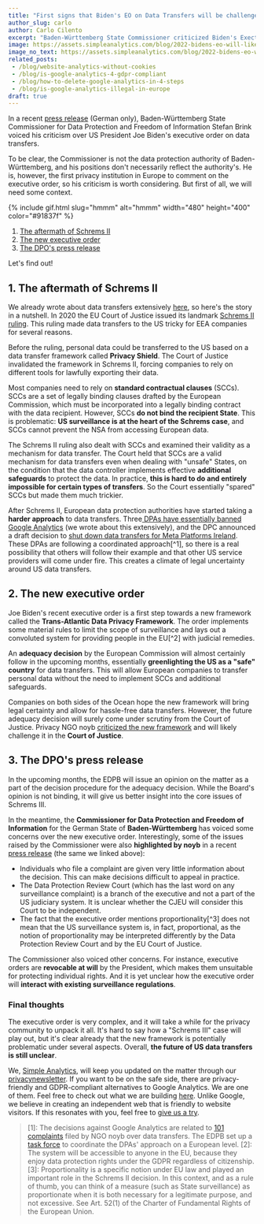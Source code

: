 ```yaml
---
title: "First signs that Biden's EO on Data Transfers will be challenged"
author_slug: carlo
author: Carlo Cilento
excerpt: "Baden-Württemberg State Commissioner criticized Biden's Exectuve Order on Data Tranfers. Thereby implicating that a deal between the EU and US is still far away"
image: https://assets.simpleanalytics.com/blog/2022-bidens-eo-will-likely-be-challenged/social-image-bidens-eo-will-be-challenged.png
image_no_text: https://assets.simpleanalytics.com/blog/2022-bidens-eo-will-likely-be-challenged/social-image-bidens-eo-will-be-challenged.png
related_posts:
 - /blog/website-analytics-without-cookies
 - /blog/is-google-analytics-4-gdpr-compliant
 - /blog/how-to-delete-google-analytics-in-4-steps
 - /blog/is-google-analytics-illegal-in-europe
draft: true
---
```


In a recent [press release](https://www.baden-wuerttemberg.datenschutz.de/usa-eu-datentransfer-durchfuehrungsverordnung-us-praesident/) (German only), Baden-Württemberg State Commissioner for Data Protection and Freedom of Information Stefan Brink voiced his criticism over US President Joe Biden's executive order on data transfers.

To be clear, the Commissioner is not the data protection authority of Baden-Württemberg, and his positions don't necessarily reflect the authority's. He is, however, the first privacy institution in Europe to comment on the executive order, so his criticism is worth considering. But first of all, we will need some context.

{% include gif.html slug="hmmm" alt="hmmm" width="480" height="400" color="#91837f" %}

1. [The aftermath of Schrems II](#1-the-aftermath-of-schrems-ii)
2. [The new executive order](#2-the-new-executive-order)
3. [The DPO's press release](#3-the-dpos-press-release)

Let's find out!

## 1. The aftermath of Schrems II

We already wrote about data transfers extensively [here](https://www.simpleanalytics.com/blog/how-to-move-forward-with-data-transfers-between-the-eu-us), so here's the story in a nutshell. In 2020 the EU Court of Justice issued its landmark [Schrems II ruling](https://gdprhub.eu/index.php?title=CJEU_-_C-311/18_-_Schrems_II). This ruling made data transfers to the US tricky for EEA companies for several reasons.

Before the ruling, personal data could be transferred to the US based on a data transfer framework called **Privacy Shield**. The Court of Justice invalidated the framework in Schrems II, forcing companies to rely on different tools for lawfully exporting their data.

Most companies need to rely on **standard contractual clauses** (SCCs). SCCs are a set of legally binding clauses drafted by the European Commission, which must be incorporated into a legally binding contract with the data recipient. However, SCCs **do not bind the recipient State**. This is problematic: **US surveillance is at the heart of the Schrems case**, and SCCs cannot prevent the NSA from accessing European data.

The Schrems II ruling also dealt with SCCs and examined their validity as a mechanism for data transfer. The Court held that SCCs are a valid mechanism for data transfers even when dealing with "unsafe" States, on the condition that  the data controller implements effective **additional safeguards** to protect the data. In practice, **this is hard to do and entirely impossible for certain types of transfers**. So the Court essentially "spared" SCCs but made them much trickier.

After Schrems II, European data protection authorities have started taking a **harder approach** to data transfers. Three[ DPAs have essentially banned Google Analytics](https://www.simpleanalytics.com/blog/is-google-analytics-illegal-in-europe) (we wrote about this extensively), and the DPC announced a draft decision to [shut down data transfers for Meta Platforms Ireland](https://iapp.org/news/a/irish-dpc-files-draft-order-to-halt-metas-data-transfers-to-us/). These DPAs are following a coordinated approach[^1], so there is a real possibility that others will follow their example and that other US service providers will come under fire. This creates a climate of legal uncertainty around US data transfers.

## 2. The new executive order

Joe Biden's recent executive order is a first step towards a new framework called the **Trans-Atlantic Data Privacy Framework**. The order implements some material rules to limit the scope of surveillance and lays out a convoluted system for providing people in the EU[^2] with judicial remedies.

An **adequacy decision** by the European Commission will almost certainly follow in the upcoming months, essentially **greenlighting the US as a "safe" country** for data transfers. This will allow European companies to transfer personal data without the need to implement SCCs and additional safeguards.

Companies on both sides of the Ocean hope the new framework will bring legal certainty and allow for hassle-free data transfers. However, the future adequacy decision will surely come under scrutiny from the Court of Justice. Privacy NGO noyb [criticized the new framework](https://noyb.eu/en/new-us-executive-order-unlikely-satisfy-eu-law) and will likely challenge it in the **Court of Justice**.

## 3. The DPO's press release

In the upcoming months, the EDPB will issue an opinion on the matter as a part of the decision procedure for the adequacy decision. While the Board's opinion is not binding, it will give us better insight into the core issues of Schrems III.

In the meantime, the **Commissioner for Data Protection and Freedom of Information** for the German State of **Baden-Württemberg** has voiced some concerns over the new executive order. Interestingly, some of the issues raised by the Commissioner were also **highlighted by noyb** in a recent [press release](https://noyb.eu/en/new-us-executive-order-unlikely-satisfy-eu-law) (the same we linked above):

-   Individuals who file a complaint are given very little information about the decision. This can make decisions difficult to appeal in practice.
-   The Data Protection Review Court (which has the last word on any surveillance complaint) is a branch of the executive and not a part of the US judiciary system. It is unclear whether the CJEU will consider this Court to be independent.
-   The fact that the executive order mentions proportionality[^3] does not mean that the US surveillance system is, in fact, proportional, as the notion of proportionality may be interpreted differently by the Data Protection Review Court and by the EU Court of Justice.

The Commissioner also voiced other concerns. For instance, executive orders are **revocable at will** by the President, which makes them unsuitable for protecting individual rights. And it is yet unclear how the executive order will **interact with existing surveillance regulations**.

### Final thoughts

The executive order is very complex, and it will take a while for the privacy community to unpack it all. It's hard to say how a "Schrems III" case will play out, but it's clear already that the new framework is potentially problematic under several aspects. Overall, **the future of US data transfers is still unclear**.

We, [Simple Analytics](https://www.simpleanalytics.com/), will keep you updated on the matter through our [privacynewsletter](https://theprivacynewsletter.com/). If you want to be on the safe side, there are privacy-friendly and GDPR-compliant alternatives to Google Analytics. We are one of them. Feel free to check out what we are building [here](https://simpleanalytics.com/simpleanalytics.com). Unlike Google, we believe in creating an independent web that is friendly to website visitors. If this resonates with you, feel free to [give us a try](https://simpleanalytics.com/welcome).

> [1]: The decisions against Google Analytics are related to [101 complaints](https://noyb.eu/en/101-complaints-eu-us-transfers-filed) filed by NGO noyb over data transfers. The EDPB set up a [task force](https://edpb.europa.eu/news/news/2020/european-data-protection-board-thirty-seventh-plenary-session-guidelines-controller_en) to coordinate the DPAs' approach on a European level.
> [2]: The system will be accessible to anyone in the EU, because they enjoy data protection rights under the GDPR regardless of citizenship.
> [3]: Proportionality is a specific notion under EU law and played an important role in the Schrems II decision. In this context, and as a rule of thumb, you can think of a measure (such as State surveillance) as proportionate when it is both necessary for a legitimate purpose, and not excessive. See Art. 52(1) of the Charter of Fundamental Rights of the European Union.
